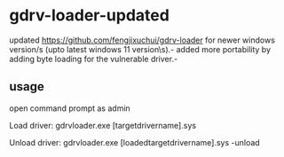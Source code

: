 # gdrv-loader-updated


updated https://github.com/fengjixuchui/gdrv-loader for newer windows version/s (upto latest windows 11 version\s).-
added more portability by adding byte loading for the vulnerable driver.-

## usage
open command prompt as admin

Load driver:
gdrvloader.exe [targetdrivername].sys

Unload driver:
gdrvloader.exe [loadedtargetdrivername].sys -unload
